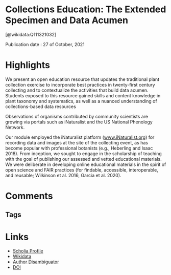 
Collections Education: The Extended Specimen and Data Acumen
============================================================
  
  [@wikidata:Q111321032]  
  
Publication date : 27 of October, 2021  

# Highlights

We present an open education resource that updates the traditional plant collection exercise to incorporate best practices in twenty-first century collecting and to contextualize the activities that build data acumen. Students exposed to this resource gained skills and content knowledge in plant taxonomy and systematics, as well as a nuanced understanding of collections-based data resources

Observations of organisms contributed by community scientists are growing via portals such as iNaturalist and the US National Phenology Network.

Our module employed the iNaturalist platform (www.iNaturalist.org) for recording data and images at the site of the collecting event, as has become popular with professional botanists (e.g., Heberling and Isaac 2018). From inception, we sought to engage in the scholarship of teaching with the goal of publishing our assessed and vetted educational materials. We were deliberate in developing online educational materials in the spirit of open science and FAIR practices (for findable, accessible, interoperable, and reusable; Wilkinson et al. 2016, Garcia et al. 2020).


# Comments

## Tags

# Links
  
 * [Scholia Profile](https://scholia.toolforge.org/work/Q111321032)  
 * [Wikidata](https://www.wikidata.org/wiki/Q111321032)  
 * [Author Disambiguator](https://author-disambiguator.toolforge.org/work_item_oauth.php?id=Q111321032&batch_id=&match=1&author_list_id=&doit=Get+author+links+for+work)  
 * [DOI](https://doi.org/10.1093/BIOSCI/BIAB109)  
